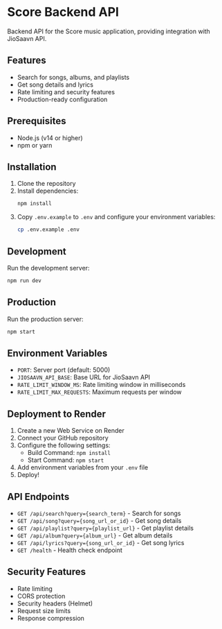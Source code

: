 # Score Backend API

Backend API for the Score music application, providing integration with JioSaavn API.

## Features

- Search for songs, albums, and playlists
- Get song details and lyrics
- Rate limiting and security features
- Production-ready configuration

## Prerequisites

- Node.js (v14 or higher)
- npm or yarn

## Installation

1. Clone the repository
2. Install dependencies:
   ```bash
   npm install
   ```
3. Copy `.env.example` to `.env` and configure your environment variables:
   ```bash
   cp .env.example .env
   ```

## Development

Run the development server:
```bash
npm run dev
```

## Production

Run the production server:
```bash
npm start
```

## Environment Variables

- `PORT`: Server port (default: 5000)
- `JIOSAAVN_API_BASE`: Base URL for JioSaavn API
- `RATE_LIMIT_WINDOW_MS`: Rate limiting window in milliseconds
- `RATE_LIMIT_MAX_REQUESTS`: Maximum requests per window

## Deployment to Render

1. Create a new Web Service on Render
2. Connect your GitHub repository
3. Configure the following settings:
   - Build Command: `npm install`
   - Start Command: `npm start`
4. Add environment variables from your `.env` file
5. Deploy!

## API Endpoints

- `GET /api/search?query={search_term}` - Search for songs
- `GET /api/song?query={song_url_or_id}` - Get song details
- `GET /api/playlist?query={playlist_url}` - Get playlist details
- `GET /api/album?query={album_url}` - Get album details
- `GET /api/lyrics?query={song_url_or_id}` - Get song lyrics
- `GET /health` - Health check endpoint

## Security Features

- Rate limiting
- CORS protection
- Security headers (Helmet)
- Request size limits
- Response compression 
